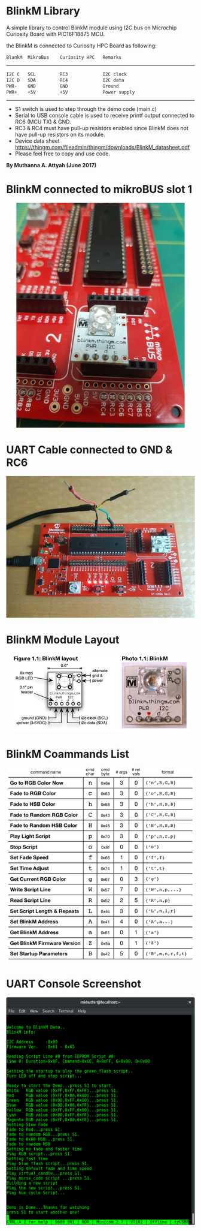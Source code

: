 
# BlinkM Library


A simple library to control BlinkM module using I2C bus on Microchip Curiosity Board with PIC16F18875 MCU.

the BlinkM is connected to Curiosity HPC Board as following:
 
    BlankM  MikroBus    Curiosity HPC   Remarks
-------------------------------------------------------------------
    I2C C   SCL         RC3             I2C clock
    I2C D   SDA         RC4             I2C data
    PWR-    GND         GND             Ground
    PWR+    +5V         +5V             Power supply
-------------------------------------------------------------------

 * S1 switch is used to step through the demo code (main.c)
 * Serial to USB console cable is used to receive printf output connected to RC6 (MCU TX) & GND.
 * RC3 & RC4 must have pull-up resistors enabled since BlinkM does not have pull-up resistors on its module.
 * Device data sheet https://thingm.com/fileadmin/thingm/downloads/BlinkM_datasheet.pdf
 * Please feel free to copy and use code.

**By Muthanna A. Attyah (June 2017)**

# BlinkM connected to mikroBUS slot 1
<p align="center"> 
<img src="images/1.jpg">
</p>

# UART Cable connected to GND & RC6
<p align="center"> 
<img src="images/2.jpg">
</p>

# BlinkM Module Layout
<p align="center"> 
<img src="images/3.png">
</p>

# BlinkM Coammands List
<p align="center"> 
<img src="images/4.png">
</p>

# UART Console Screenshot
<p align="center"> 
<img src="images/5.png">
</p>